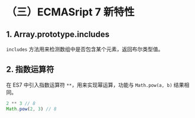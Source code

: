 # （三）ECMASript 7 新特性

## 1. Array.prototype.includes

`includes` 方法用来检测数组中是否包含某个元素，返回布尔类型值。

## 2. 指数运算符

在 ES7 中引入指数运算符 `**`，用来实现幂运算，功能与 `Math.pow(a, b)` 结果相同。

```js
2 ** 3 // 8
Math.pow(2, 3) // 8
```